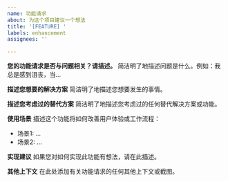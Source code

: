 ```yaml
---
name: 功能请求
about: 为这个项目建议一个想法
title: '[FEATURE] '
labels: enhancement
assignees: ''

---
```


**您的功能请求是否与问题相关？请描述。**
简洁明了地描述问题是什么。例如：我总是感到沮丧，当...

**描述您想要的解决方案**
简洁明了地描述您想要发生的事情。

**描述您考虑过的替代方案**
简洁明了地描述您考虑过的任何替代解决方案或功能。

**使用场景**
描述这个功能将如何改善用户体验或工作流程：
- 场景1: ...
- 场景2: ...

**实现建议**
如果您对如何实现此功能有想法，请在此描述。

**其他上下文**
在此处添加有关功能请求的任何其他上下文或截图。 